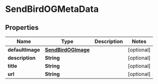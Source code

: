

# SendBirdOGMetaData


## Properties

| Name | Type | Description | Notes |
|------------ | ------------- | ------------- | -------------|
|**defaultImage** | [**SendBirdOGImage**](SendBirdOGImage.md) |  |  [optional] |
|**description** | **String** |  |  [optional] |
|**title** | **String** |  |  [optional] |
|**url** | **String** |  |  [optional] |



